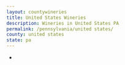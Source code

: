 ```yaml
---
layout: countywineries
title: United States Wineries
description: Wineries in United States PA
permalink: /pennsylvania/united states/
county: united states
state: pa
---
```

-
